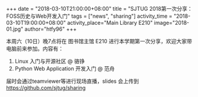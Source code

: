 +++
date = "2018-03-10T21:00:00+08:00"
title = "SJTUG 2018第一次分享：FOSS历史与Web开发入门"
tags = ["news", "sharing"]
activity_time = "2018-03-10T19:00:00+08:00"
activity_place="Main Library E210"
image="2018-01.jpg"
author="htfy96"
+++

本周六（10日）晚7点将在 图书馆主馆 E210 进行本学期第一次分享，欢迎大家带电脑前来参加。内容有：

1. Linux 入门与开源社区 @ 骆铮
2. Python Web Application 开发入门 @ 范舟

届时会通过teamviewer等进行现场直播，slides 会上传到 https://github.com/sjtug/sharing
